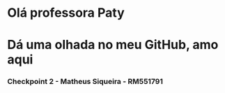 <h1>Olá professora Paty</h1>
<h1>Dá uma olhada no meu GitHub, amo aqui</h1>

<h3>Checkpoint 2 - Matheus Siqueira - RM551791</h3>
